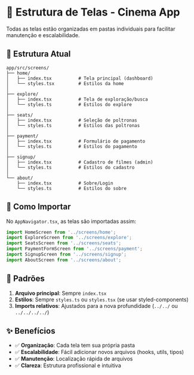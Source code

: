 # 📂 Estrutura de Telas - Cinema App

Todas as telas estão organizadas em pastas individuais para facilitar manutenção e escalabilidade.

## 📁 Estrutura Atual

```
app/src/screens/
├── home/
│   ├── index.tsx          # Tela principal (dashboard)
│   └── styles.tsx         # Estilos da home
│
├── explore/
│   ├── index.tsx          # Tela de exploração/busca
│   └── styles.ts          # Estilos do explore
│
├── seats/
│   ├── index.tsx          # Seleção de poltronas
│   └── styles.ts          # Estilos das poltronas
│
├── payment/
│   ├── index.tsx          # Formulário de pagamento
│   └── styles.ts          # Estilos do pagamento
│
├── signup/
│   ├── index.tsx          # Cadastro de filmes (admin)
│   └── styles.ts          # Estilos do cadastro
│
└── about/
    ├── index.tsx          # Sobre/Login
    └── styles.ts          # Estilos do sobre
```

## 🔄 Como Importar

No `AppNavigator.tsx`, as telas são importadas assim:

```typescript
import HomeScreen from '../screens/home';
import ExploreScreen from '../screens/explore';
import SeatsScreen from '../screens/seats';
import PaymentFormScreen from '../screens/payment';
import SignupScreen from '../screens/signup';
import AboutScreen from '../screens/about';
```

## 📝 Padrões

1. **Arquivo principal**: Sempre `index.tsx`
2. **Estilos**: Sempre `styles.ts` ou `styles.tsx` (se usar styled-components)
3. **Imports relativos**: Ajustados para a nova profundidade (`../../` ou `../../../../`)

## ✨ Benefícios

- ✅ **Organização**: Cada tela tem sua própria pasta
- ✅ **Escalabilidade**: Fácil adicionar novos arquivos (hooks, utils, tipos)
- ✅ **Manutenção**: Localização rápida de arquivos
- ✅ **Clareza**: Estrutura profissional e intuitiva



